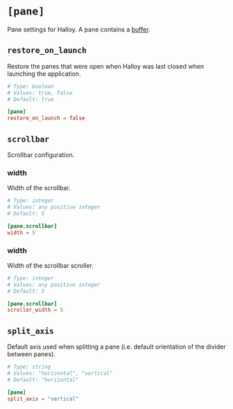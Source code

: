 # `[pane]`

Pane settings for Halloy. A pane contains a [buffer](../configuration//buffer.md).

## `restore_on_launch`

Restore the panes that were open when Halloy was last closed when launching the application.

```toml
# Type: boolean
# Values: true, false
# Default: true

[pane]
restore_on_launch = false
```

## `scrollbar`

Scrollbar configuration.

### width

Width of the scrollbar.

```toml
# Type: integer
# Values: any positive integer
# Default: 5

[pane.scrollbar]
width = 5
```

### width

Width of the scrollbar scroller.

```toml
# Type: integer
# Values: any positive integer
# Default: 5

[pane.scrollbar]
scroller_width = 5
```

## `split_axis`

Default axis used when splitting a pane (i.e. default orientation of the divider between panes).

```toml
# Type: string
# Values: "horizontal", "vertical"
# Default: "horizontal"

[pane]
split_axis = "vertical"
```
